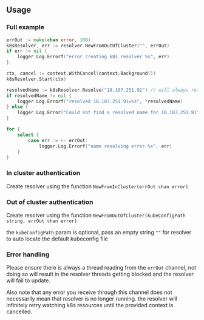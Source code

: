 <!--
(NOT RELEVANT CURRENTLY)
## Installation
To be able to import this package, you must add `replace github.com/up9inc/kubeshark/resolver => ../resolver` to the end of your `go.mod` file 

And then add `github.com/up9inc/kubeshark/resolver v0.0.0` to your require block

full example `go.mod`:

```
module github.com/up9inc/kubeshark/cli

go 1.16

require (
	github.com/spf13/cobra v1.1.3
	github.com/up9inc/kubeshark/resolver v0.0.0
	k8s.io/api v0.21.0
	k8s.io/apimachinery v0.21.0
	k8s.io/client-go v0.21.0
)

replace github.com/up9inc/kubeshark/resolver => ../resolver
```

Now you will be able to import `github.com/up9inc/kubeshark/resolver` in any `.go` file
-->
## Usage

### Full example
``` go
errOut := make(chan error, 100)
k8sResolver, err := resolver.NewFromOutOfCluster("", errOut)
if err != nil {
    logger.Log.Errorf("error creating k8s resolver %s", err)
}

ctx, cancel := context.WithCancel(context.Background())
k8sResolver.Start(ctx)

resolvedName := k8sResolver.Resolve("10.107.251.91") // will always return `nil` in real scenarios as the internal map takes a moment to populate after `Start` is called
if resolvedName != nil {
    logger.Log.Errorf("resolved 10.107.251.91=%s", *resolvedName)
} else {
    logger.Log.Error("Could not find a resolved name for 10.107.251.91")
}

for {
    select {
        case err := <- errOut:
            logger.Log.Errorf("name resolving error %s", err)
    }
}
```

### In cluster authentication
Create resolver using the function `NewFromInCluster(errOut chan error)`

### Out of cluster authentication
Create resolver using the function `NewFromOutOfCluster(kubeConfigPath string, errOut chan error)`

the `kubeConfigPath` param is optional, pass an empty string `""` for resolver to auto locate the default kubeconfig file

### Error handling
Please ensure there is always a thread reading from the `errOut` channel, not doing so will result in the resolver threads getting blocked and the resolver will fail to update.

Also note that any error you receive through this channel does not necessarily mean that resolver is no longer running. the resolver will infinitely retry watching k8s resources until the provided context is cancelled.


